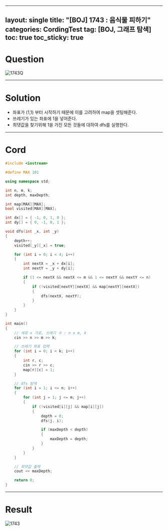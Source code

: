 
---
layout: single
title: "[BOJ] 1743 : 음식물 피하기"
categories: CordingTest
tag: [BOJ, 그래프 탐색]
toc: true
toc_sticky: true
---

# Question
![1743Q](https://user-images.githubusercontent.com/97664446/181056538-4d842acb-28f4-440f-a902-38cf6cced3f9.PNG)

***

# Solution
- 좌표가 (1,1) 부터 시작하기 때문에 이를 고려하여 map을 셋팅해준다.
- 쓰레기가 있는 좌표에 1을 넣어준다.
- 최댓값을 찾기위해 1을 가진 모든 것들에 대하여 dfs를 실행한다.

***

# Cord
```c++
#include <iostream>

#define MAX 101

using namespace std;

int n, m, k;
int depth, maxDepth;

int map[MAX][MAX];
bool visited[MAX][MAX];

int dx[] = { -1, 0, 1, 0 };
int dy[] = { 0, -1, 0, 1 };

void dfs(int _x, int _y)
{
	depth++;
	visited[_y][_x] = true;

	for (int i = 0; i < 4; i++)
	{
		int nextX = _x + dx[i];
		int nextY = _y + dy[i];

		if (1 <= nextX && nextX <= m && 1 <= nextY && nextY <= n)
		{
			if (!visited[nextY][nextX] && map[nextY][nextX])
			{
				dfs(nextX, nextY);
			}
		}
	}
}

int main()
{
	// 세로 x 가로, 쓰레기 수 : n x m, k
	cin >> n >> m >> k;

	// 쓰레기 좌표 입력
	for (int i = 0; i < k; i++)
	{
		int r, c;
		cin >> r >> c;
		map[r][c] = 1;
	}

	// dfs 탐색
	for (int i = 1; i <= n; i++)
	{
		for (int j = 1; j <= m; j++)
		{
			if (!visited[i][j] && map[i][j]) 
			{
				depth = 0;
				dfs(j, i);

				if (maxDepth < depth)
				{
					maxDepth = depth;
				}
			}
		}
	}

	// 최댓값 출력
	cout << maxDepth;

	return 0;
}

```

***

# Result
![1743](https://user-images.githubusercontent.com/97664446/181056544-08860e3f-86f3-4451-b340-f6cf955e7c81.PNG)
